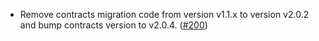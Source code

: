 - Remove contracts migration code from version v1.1.x to version v2.0.2 and bump contracts version to v2.0.4.
  ([\#200](https://github.com/informalsystems/hydro/pull/200))
